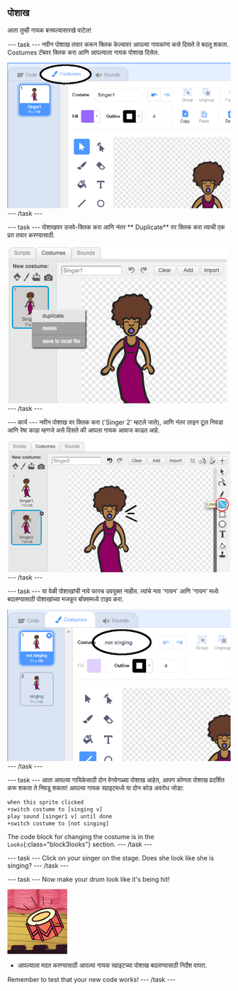 ## पोशाख

आता तुम्ही गायक बनवल्यासारखे वाटेल!

\--- task \--- नवीन पोशाख तयार करून क्लिक केल्यावर आपल्या गायकांना कसे दिसते ते बदलू शकता. Costumes टॅबवर क्लिक करा आणि आपल्याला गायक पोशाख दिसेल.

![स्क्रीनशॉट](images/band-singer-costume-annotated.png) \--- /task \---

\--- task \--- पोशाखवर उजवे-क्लिक करा आणि नंतर ** Duplicate** वर क्लिक करा त्याची एक प्रत तयार करण्यासाठी.

![स्क्रीनशॉट](images/band-singer-duplicate.png) \--- /task \---

\--- कार्य \--- नवीन पोशाख वर क्लिक करा ('Singer 2' म्हटले जाते), आणि नंतर लाइन टूल निवडा आणि रेषा काढा म्हणजे असे दिसते की आपला गायक आवाज काढत आहे.

![स्क्रीनशॉट](images/band-singer-click.png) \--- /task \---

\--- task \--- या वेळी पोशाखांची नावे फारच उपयुक्त नाहीत. त्यांचे नाव 'गायन' आणि 'गायन' मध्ये बदलण्यासाठी पोशाखांच्या मजकूर बॉक्समध्ये टाइप करा.

![स्क्रीनशॉट](images/band-singer-name-annotated.png) \--- /task \---

\--- task \--- आता आपल्या गायिकेसाठी दोन वेगवेगळ्या पोशाख आहेत, आपण कोणता पोशाख प्रदर्शित करू शकता ते निवडू शकता! आपल्या गायक स्प्राइटमध्ये या दोन कोड अवरोध जोडा:

```blocks3
when this sprite clicked
+switch costume to [singing v]
play sound [singer1 v] until done
+switch costume to [not singing]
```

The code block for changing the costume is in the `Looks`{:class="block3looks"} section. \--- /task \---

\--- task \--- Click on your singer on the stage. Does she look like she is singing? \--- /task \---

\--- task \--- Now make your drum look like it's being hit!

![screenshot](images/band-drum-final.png)

- आपल्याला मदत करण्यासाठी आपल्या गायक स्प्राइटच्या पोशाख बदलण्यासाठी निर्देश वापरा.

Remember to test that your new code works! \--- /task \---